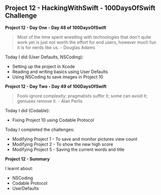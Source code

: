 ## Project 12 - HackingWithSwift - 100DaysOfSwift Challenge

**Project 12 - Day One - Day 48 of 100DaysOfSwift**

> Most of the time spent wrestling with technologies that don't quite work yet is just not worth the effort for end users, however much fun it is for nerds like us. - Douglas Adams

Today I did (User Defaults, NSCoding):

- Setting up the project in Xcode
- Reading and writing basics using User Defaults
- Using NSCoding to save images in Project 10

**Project 12 - Day Two - Day 49 of 100DaysOfSwift**

> Fools ignore complexity; pragmatists suffer it; some can avoid it; geniuses remove it. - Alan Perlis

Today I did (Codable):

- Fixing Project 10 using Codable Protocol

Today I completed the challenges: 

- Modifying Project 1 - To save and monitor pictures view count
- Modifying Project 2 - To show the new high score
- Modifying Project 5 - Saving the current words and title

**Project 12 - Summary**

I learnt about:

- NSCoding
- Codable Protocol
- UserDefaults

